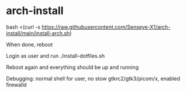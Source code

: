 # arch-install

bash <(curl -s https://raw.githubusercontent.com/Senseye-X1/arch-install/main/install-arch.sh)

When done, reboot

Login as user and run ./install-dotfiles.sh

Reboot again and everything should be up and running

Debugging: normal shell for user, no stow gtkrc2/gtk3/picom/x, enabled firewalld
